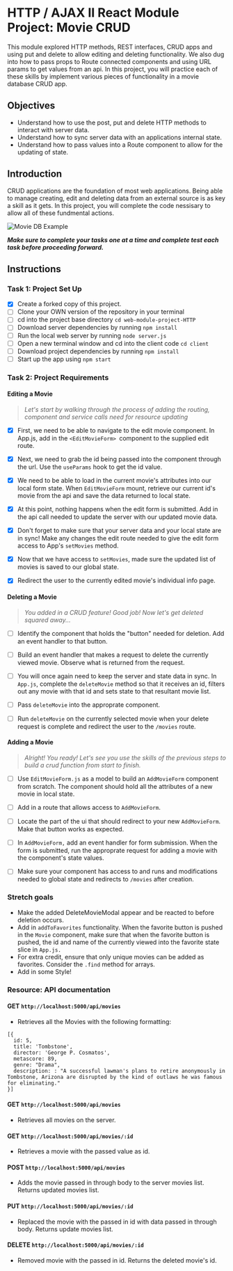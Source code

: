# HTTP / AJAX II React Module Project: Movie CRUD

This module explored HTTP methods, REST interfaces, CRUD apps and using put and delete to allow editing and deleting functionality. We also dug into how to pass props to Route connected components and using URL params to get values from an api. In this project, you will practice each of these skills by implement various pieces of functionality in a movie database CRUD app.

## Objectives
- Understand how to use the post, put and delete HTTP methods to interact with server data.
- Understand how to sync server data with an applications internal state.
- Understand how to pass values into a Route component to allow for the updating of state.

## Introduction
CRUD applications are the foundation of most web applications. Being able to manage creating, edit and deleting data from an external source is as key a skill as it gets. In this project, you will complete the code nessisary to allow all of these fundmental actions.

![Movie DB Example](project-goals.gif)

***Make sure to complete your tasks one at a time and complete test each task before proceeding forward.***

## Instructions
### Task 1: Project Set Up
* [x] Create a forked copy of this project.
* [ ] Clone your OWN version of the repository in your terminal
* [ ] cd into the project base directory `cd web-module-project-HTTP`
* [ ] Download server dependencies by running `npm install`
* [ ] Run the local web server by running `node server.js`
* [ ] Open a new terminal window and cd into the client code `cd client`
* [ ] Download project dependencies by running `npm install`
* [ ] Start up the app using `npm start`

### Task 2: Project Requirements
#### Editing a Movie
> *Let's start by walking through the process of adding the routing, component and service calls need for resource updating*

* [x] First, we need to be able to navigate to the edit movie component. In App.js, add in the `<EditMovieForm> `component to the supplied edit route.

* [x] Next, we need to grab the id being passed into the component through the url. Use the `useParams` hook to get the id value.

* [x] We need to be able to load in the current movie's attributes into our local form state. When `EditMovieForm` mount, retrieve our current id's movie from the api and save the data returned to local state.

* [x] At this point, nothing happens when the edit form is submitted. Add in the api call needed to update the server with our updated movie data.

* [x] Don't forget to make sure that your server data and your local state are in sync! Make any changes the edit route needed to give the edit form access to App's `setMovies` method.

* [x] Now that we have access to `setMovies`, made sure the updated list of movies is saved to our global state.

* [x] Redirect the user to the currently edited movie's individual info page.

#### Deleting a Movie
> *You added in a CRUD feature! Good job! Now let's get deleted squared away...*

* [ ] Identify the component that holds the "button" needed for deletion. Add an event handler to that button.

* [ ] Build an event handler that makes a request to delete the currently viewed movie. Observe what is returned from the request.

* [ ] You will once again need to keep the server and state data in sync. In `App.js`, complete the `deleteMovie` method so that it receives an id, filters out any movie with that id and sets state to that resultant movie list.

* [ ] Pass `deleteMovie` into the approprate component.

* [ ] Run `deleteMovie` on the currently selected movie when your delete request is complete and redirect the user to the `/movies` route.

#### Adding a Movie
> *Alright! You ready! Let's see you use the skills of the previous steps to build a crud function from start to finish.*

* [ ] Use `EditMovieForm.js` as a model to build an `AddMovieForm` component from scratch. The component should hold all the attributes of a new movie in local state.

* [ ] Add in a route that allows access to `AddMovieForm`.

* [ ] Locate the part of the ui that should redirect to your new `AddMovieForm`. Make that button works as expected.

* [ ] In `AddMovieForm,` add an event handler for form submission. When the form is submitted, run the approprate request for adding a movie with the component's state values.

* [ ] Make sure your component has access to and runs and modifications needed to global state and redirects to `/movies` after creation.

### Stretch goals
- Make the added DeleteMovieModal appear and be reacted to before deletion occurs.
- Add in `addToFavorites` functionality. When the favorite button is pushed in the `Movie` component, make sure that when the favorite button is pushed, the id and name of the currently viewed into the favorite state slice in `App.js.`
- For extra credit, ensure that only unique movies can be added as favorites. Consider the `.find` method for arrays.
- Add in some Style!

### Resource: API documentation 

#### GET `http://localhost:5000/api/movies`
- Retrieves all the Movies with the following formatting:
```
[{
  id: 5,
  title: 'Tombstone',
  director: 'George P. Cosmatos',
  metascore: 89,
  genre: "Drama",
  description: : "A successful lawman's plans to retire anonymously in Tombstone, Arizona are disrupted by the kind of outlaws he was famous for eliminating."
}]
```
#### GET `http://localhost:5000/api/movies`
- Retrieves all movies on the server.

#### GET `http://localhost:5000/api/movies/:id`
- Retrieves a movie with the passed value as id.

#### POST `http://localhost:5000/api/movies`
- Adds the movie passed in through body to the server movies list. Returns updated movies list.

#### PUT `http://localhost:5000/api/movies/:id`
- Replaced the movie with the passed in id with data passed in through body. Returns update movies list.

#### DELETE `http://localhost:5000/api/movies/:id`
- Removed movie with the passed in id. Returns the deleted movie's id.
